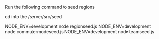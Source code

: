 Run the following command to seed regions:

cd into the /server/src/seed

NODE_ENV=development node regionseed.js
NODE_ENV=development node commutermodeseed.js
NODE_ENV=development node teamseed.js
